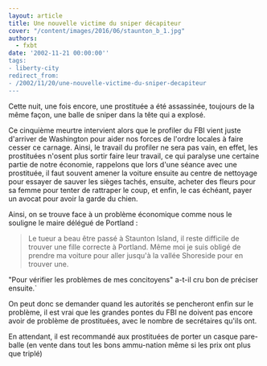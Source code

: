 ```yaml
---
layout: article
title: Une nouvelle victime du sniper décapiteur
cover: "/content/images/2016/06/staunton_b_1.jpg"
authors:
  - fxbt
date: '2002-11-21 00:00:00''
tags:
- liberty-city
redirect_from:
- /2002/11/20/une-nouvelle-victime-du-sniper-decapiteur
---
```


Cette nuit, une fois encore, une prostituée a été assassinée, toujours de la même façon, une balle de sniper dans la tête qui a explosé.

Ce cinquième meurtre intervient alors que le profiler du FBI vient juste d'arriver de Washington pour aider nos forces de l'ordre locales à faire cesser ce carnage. Ainsi, le travail du profiler ne sera pas vain, en effet, les prostituées n'osent plus sortir faire leur travail, ce qui paralyse une certaine partie de notre économie, rappelons que lors d'une séance avec une prostituée, il faut souvent amener la voiture ensuite au centre de nettoyage pour essayer de sauver les sièges tachés, ensuite, acheter des fleurs pour sa femme pour tenter de rattraper le coup, et enfin, le cas échéant, payer un avocat pour avoir la garde du chien.

Ainsi, on se trouve face à un problème économique comme nous le souligne le maire délégué de Portland :

> Le tueur a beau être passé à Staunton Island, il reste difficile de trouver une fille correcte à Portland. Même moi je suis obligé de prendre ma voiture pour aller jusqu'à la vallée Shoreside pour en trouver une.

"Pour vérifier les problèmes de mes concitoyens" a-t-il cru bon de préciser ensuite.`

On peut donc se demander quand les autorités se pencheront enfin sur le problème, il est vrai que les grandes pontes du FBI ne doivent pas encore avoir de problème de prostituées, avec le nombre de secrétaires qu'ils ont.

En attendant, il est recommandé aux prostituées de porter un casque pare-balle (en vente dans tout les bons ammu-nation même si les prix ont plus que triplé)